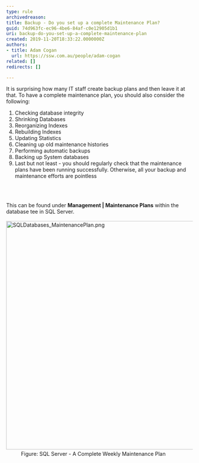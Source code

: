 ```yaml
---
type: rule
archivedreason: 
title: Backup - Do you set up a complete Maintenance Plan?
guid: 74d963fc-ec96-4be6-84af-c0e12905d1b1
uri: backup-do-you-set-up-a-complete-maintenance-plan
created: 2019-11-20T18:33:22.0000000Z
authors:
- title: Adam Cogan
  url: https://ssw.com.au/people/adam-cogan
related: []
redirects: []

---
```



<p>It is surprising how many IT staff create backup plans and then leave it at that. To have a complete maintenance plan, you should also consider the following&#58;<br></p><ol><li>Checking database integrity</li><li>Shrinking Databases<br></li><li>Reorganizing Indexes</li><li>Rebuilding Indexes</li><li>Updating Statistics</li><li>Cleaning up old maintenance histories</li><li>Performing automatic backups</li><li>Backing up System databases</li><li>Last but not least - you should regularly check that the maintenance plans have been running successfully. Otherwise, all your backup and maintenance efforts are pointless<br></li></ol>
<br><excerpt class='endintro'></excerpt><br>
<dl class="image"><dt>This can be found under <strong>Management | Maintenance Plans</strong>​ within the database tee in SQL Server.<br></dt><dt>​<br></dt><dt><img src="/PublishingImages/SqlMaintenancePlan.png" alt="SQLDatabases_MaintenancePlan.png" style="width&#58;750px;height&#58;616px;" />​​<br></dt><dd>Figure​&#58; SQL Server&#160;- ​A Complete Weekly Maintenance Plan<br></dd></dl>


